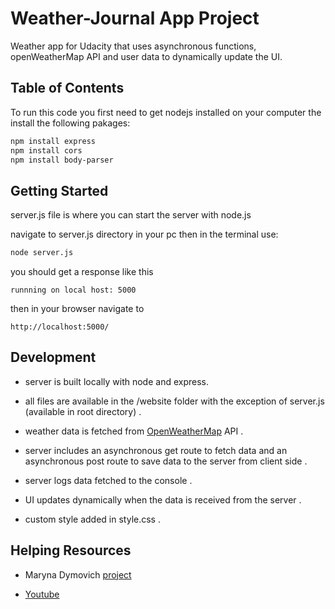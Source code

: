 # Weather-Journal App Project

Weather app for Udacity that uses asynchronous functions, openWeatherMap API and user data to dynamically update the UI.

## Table of Contents

To run this code you first need to get nodejs installed on your computer the install the following pakages:

```bash
npm install express
npm install cors
npm install body-parser
```

## Getting Started

server.js file is where you can start the server with node.js

navigate to server.js directory in your pc then in the terminal use:

```bash
node server.js
```

you should get a response like this

```text
runnning on local host: 5000
```

then in your browser navigate to

```link
http://localhost:5000/
```



## Development

* server is built locally with node and express.

* all files are available in the /website folder with the exception of server.js (available in root directory) .

* weather data is fetched from [OpenWeatherMap](https://openweathermap.org) API .

* server includes an asynchronous get route to fetch data and an asynchronous post route to save data to the server from client side .

* server logs data fetched to the console .

* UI updates dynamically when the data is received from the server .

* custom style added in style.css .

## Helping Resources

* Maryna Dymovich [project](https://github.com/MarynaDymovich/Weather-API)

* [Youtube](https://www.youtube.com/watch?v=hdYXCiZkp0w&ab_channel=AhmedNageebMahmoud)




